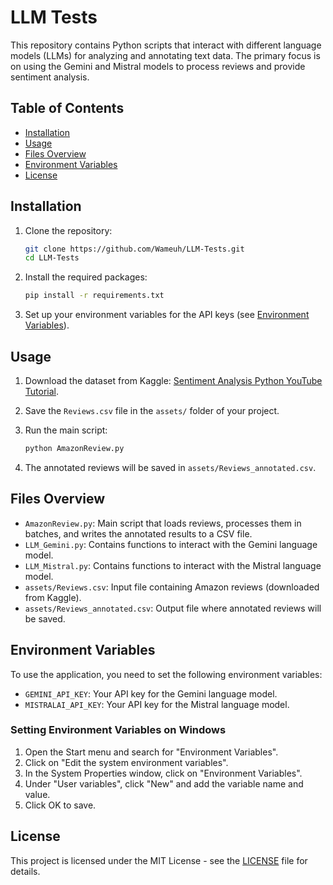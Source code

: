 # LLM Tests

This repository contains Python scripts that interact with different language models (LLMs) for analyzing and annotating text data. The primary focus is on using the Gemini and Mistral models to process reviews and provide sentiment analysis.

## Table of Contents

- [Installation](#installation)
- [Usage](#usage)
- [Files Overview](#files-overview)
- [Environment Variables](#environment-variables)
- [License](#license)

## Installation

1. Clone the repository:

   ```bash
   git clone https://github.com/Wameuh/LLM-Tests.git
   cd LLM-Tests
   ```

2. Install the required packages:

   ```bash
   pip install -r requirements.txt
   ```

3. Set up your environment variables for the API keys (see [Environment Variables](#environment-variables)).

## Usage

1. Download the dataset from Kaggle: [Sentiment Analysis Python YouTube Tutorial](https://www.kaggle.com/code/robikscube/sentiment-analysis-python-youtube-tutorial?select=Reviews.csv).

2. Save the `Reviews.csv` file in the `assets/` folder of your project.

3. Run the main script:

   ```bash
   python AmazonReview.py
   ```

4. The annotated reviews will be saved in `assets/Reviews_annotated.csv`.

## Files Overview

- `AmazonReview.py`: Main script that loads reviews, processes them in batches, and writes the annotated results to a CSV file.
- `LLM_Gemini.py`: Contains functions to interact with the Gemini language model.
- `LLM_Mistral.py`: Contains functions to interact with the Mistral language model.
- `assets/Reviews.csv`: Input file containing Amazon reviews (downloaded from Kaggle).
- `assets/Reviews_annotated.csv`: Output file where annotated reviews will be saved.

## Environment Variables

To use the application, you need to set the following environment variables:

- `GEMINI_API_KEY`: Your API key for the Gemini language model.
- `MISTRALAI_API_KEY`: Your API key for the Mistral language model.

### Setting Environment Variables on Windows

1. Open the Start menu and search for "Environment Variables".
2. Click on "Edit the system environment variables".
3. In the System Properties window, click on "Environment Variables".
4. Under "User variables", click "New" and add the variable name and value.
5. Click OK to save.

## License

This project is licensed under the MIT License - see the [LICENSE](LICENSE) file for details.
